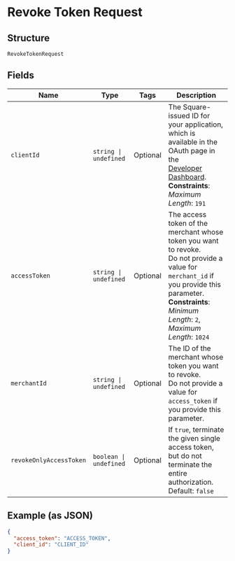 
# Revoke Token Request

## Structure

`RevokeTokenRequest`

## Fields

| Name | Type | Tags | Description |
|  --- | --- | --- | --- |
| `clientId` | `string \| undefined` | Optional | The Square-issued ID for your application, which is available in the OAuth page in the<br>[Developer Dashboard](https://developer.squareup.com/apps).<br>**Constraints**: *Maximum Length*: `191` |
| `accessToken` | `string \| undefined` | Optional | The access token of the merchant whose token you want to revoke.<br>Do not provide a value for `merchant_id` if you provide this parameter.<br>**Constraints**: *Minimum Length*: `2`, *Maximum Length*: `1024` |
| `merchantId` | `string \| undefined` | Optional | The ID of the merchant whose token you want to revoke.<br>Do not provide a value for `access_token` if you provide this parameter. |
| `revokeOnlyAccessToken` | `boolean \| undefined` | Optional | If `true`, terminate the given single access token, but do not<br>terminate the entire authorization.<br>Default: `false` |

## Example (as JSON)

```json
{
  "access_token": "ACCESS_TOKEN",
  "client_id": "CLIENT_ID"
}
```

